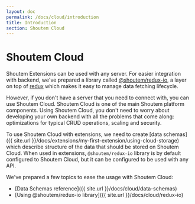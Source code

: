 ```yaml
---
layout: doc
permalink: /docs/cloud/introduction
title: Introduction
section: Shoutem Cloud
---
```


# Shoutem Cloud

Shoutem Extensions can be used with any server. For easier integration with backend, we've prepared a library called [@shoutem/redux-io](https://github.com/shoutem/redux-io), a layer on top of [redux](http://redux.js.org/docs/introduction/) which makes it easy to manage data fetching lifecycle.

However, if you don't have a server that you need to connect with, you can use Shoutem Cloud. Shoutem Cloud is one of the main Shoutem platform components. Using Shoutem Cloud, you don't need to worry about developing your own backend with all the problems that come along: optimizations for typical CRUD operations, scaling and security.

[//]: # (Add picture of Shoutem Cloud)

To use Shoutem Cloud with extensions, we need to create [data schemas]({{ site.url }}/docs/extensions/my-first-extension/using-cloud-storage) which describe structure of the data that should be stored on Shoutem Cloud. When used in extensions, `@shoutem/redux-io` library is by default configured to Shoutem Cloud, but it can be configured to be used with any API.

We've prepared a few topics to ease the usage with Shoutem Cloud:

- [Data Schemas reference]({{ site.url }}/docs/cloud/data-schemas)
- [Using @shoutem/redux-io library]({{ site.url }}/docs/cloud/redux-io)